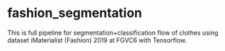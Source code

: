 # fashion_segmentation
This is full pipeline for segmentation+classification flow of clothes using dataset iMaterialist (Fashion) 2019 at FGVC6 with Tensorflow.
